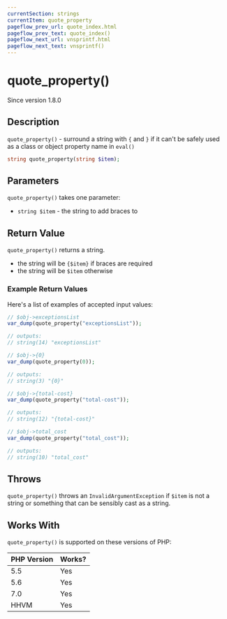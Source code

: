 ```yaml
---
currentSection: strings
currentItem: quote_property
pageflow_prev_url: quote_index.html
pageflow_prev_text: quote_index()
pageflow_next_url: vnsprintf.html
pageflow_next_text: vnsprintf()
---
```


# quote_property()

<div class="callout info" markdown="1">
Since version 1.8.0
</div>

## Description

`quote_property()` - surround a string with `{` and `}` if it can't be safely used as a class or object property name in `eval()`

```php
string quote_property(string $item);
```

## Parameters

`quote_property()` takes one parameter:

* `string $item` - the string to add braces to

## Return Value

`quote_property()` returns a string.

* the string will be `{$item}` if braces are required
* the string will be `$item` otherwise

### Example Return Values

Here's a list of examples of accepted input values:

```php
// $obj->exceptionsList
var_dump(quote_property("exceptionsList"));

// outputs:
// string(14) "exceptionsList"
```

```php
// $obj->{0}
var_dump(quote_property(0));

// outputs:
// string(3) "{0}"
```

```php
// $obj->{total-cost}
var_dump(quote_property("total-cost"));

// outputs:
// string(12) "{total-cost}"
```

```php
// $obj->total_cost
var_dump(quote_property("total_cost"));

// outputs:
// string(10) "total_cost"
```

## Throws

`quote_property()` throws an `InvalidArgumentException` if `$item` is not a string or something that can be sensibly cast as a string.

## Works With

`quote_property()` is supported on these versions of PHP:

PHP Version | Works?
------------|-------
5.5 | Yes
5.6 | Yes
7.0 | Yes
HHVM | Yes
